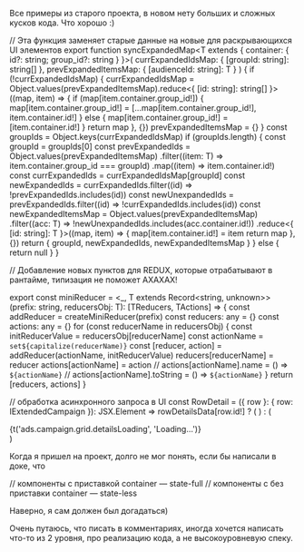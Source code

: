 Все примеры из старого проекта, в новом нету больших и сложных кусков кода. Что хорошо :)

// Эта функция заменяет старые данные на новые для раскрывающихся UI элементов
export function syncExpandedMap<T extends { container: { id?: string; group_id?: string } }>(
  currExpandedIdsMap: { [groupId: string]: string[] },
  prevExpandedItemsMap: { [audienceId: string]: T }
) {
  if (!currExpandedIdsMap) {
    currExpandedIdsMap = Object.values(prevExpandedItemsMap).reduce<{ [id: string]: string[] }>((map, item) => {
      if (map[item.container.group_id!]) {
        map[item.container.group_id!] = [...map[item.container.group_id!], item.container.id!]
      } else {
        map[item.container.group_id!] = [item.container.id!]
      }
      return map
    }, {})
    prevExpandedItemsMap = {}
  }
  const groupIds = Object.keys(currExpandedIdsMap)
  if (groupIds.length) {
    const groupId = groupIds[0]
    const prevExpandedIds = Object.values(prevExpandedItemsMap)
      .filter((item: T) => item.container.group_id === groupId)
      .map((item) => item.container.id!)
    const currExpandedIds = currExpandedIdsMap[groupId]
    const newExpandedIds = currExpandedIds.filter((id) => !prevExpandedIds.includes(id))
    const newUnexpandedIds = prevExpandedIds.filter((id) => !currExpandedIds.includes(id))
    const newExpandedItemsMap = Object.values(prevExpandedItemsMap)
      .filter((acc: T) => !newUnexpandedIds.includes(acc.container.id!))
      .reduce<{ [id: string]: T }>((map, item) => {
        map[item.container.id!] = item
        return map
      }, {})
    return { groupId, newExpandedIds, newExpandedItemsMap }
  } else {
    return null
  }
}


// Добавление новых пунктов для REDUX, которые отрабатывают в рантайме, типизация не поможет АХАХАХ!

export const miniReducer = <_, T extends Record<string, unknown>>(prefix: string, reducersObj: T): [TReducers<T>, TActions<T>] => {
  const addReducer = createMiniReducer(prefix)
  const reducers: any = {}
  const actions: any = {}
  for (const reducerName in reducersObj) {
    const initReducerValue = reducersObj[reducerName]
    const actionName = `set${capitalize(reducerName)}`
    const [reducer, action] = addReducer(actionName, initReducerValue)
    reducers[reducerName] = reducer
    actions[actionName] = action
    // actions[actionName].name = () => `${actionName}`
    // actions[actionName].toString = () => `${actionName}`
  }
  return [reducers, actions]
}

// обработка асинхронного запроса в UI
 const RowDetail = ({ row }: { row: IExtendedCampaign }): JSX.Element =>
    rowDetailsData[row.id!] ? (
      <CampaignGridPreview data={rowDetailsData[row.id!].revisions} properties={rowDetailsProperties} onRevert={onRevert} />
    ) : (
      <div>{t('ads.campaign.grid.detailsLoading', 'Loading...')}</div>
    )
    
Когда я пришел на проект, долго не мог понять, если бы написали в доке, что

// компоненты с приставкой container — state-full
// компоненты с без приставки container — state-less

Наверно, я сам должен был догадаться)


Очень путаюсь, что писать в комментариях, иногда хочется написать что-то из 2 уровня, про реализацию кода, а не высокоуровневую спеку. 